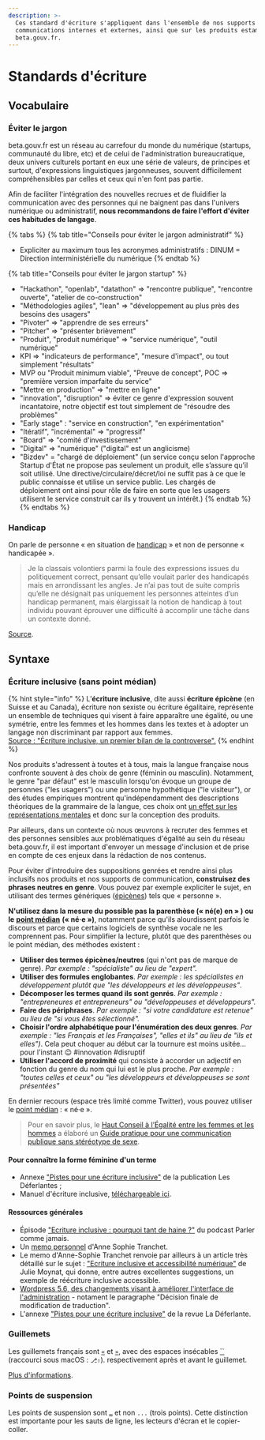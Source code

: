 ```yaml
---
description: >-
  Ces standard d'écriture s'appliquent dans l'ensemble de nos supports de nos
  communications internes et externes, ainsi que sur les produits estampillés
  beta.gouv.fr.
---
```


# Standards d'écriture

## Vocabulaire

### Éviter le jargon

beta.gouv.fr est un réseau au carrefour du monde du numérique \(startups, communauté du libre, etc\) et de celui de l'administration bureaucratique, deux univers culturels portant en eux une série de valeurs, de principes et surtout, d'expressions linguistiques jargonneuses, souvent difficilement compréhensibles par celles et ceux qui n'en font pas partie.

Afin de faciliter l'intégration des nouvelles recrues et de fluidifier la communication avec des personnes qui ne baignent pas dans l'univers numérique ou administratif, **nous recommandons de faire l'effort d'éviter ces habitudes de langage**.

{% tabs %}
{% tab title="Conseils pour éviter le jargon administratif" %}
* Expliciter au maximum tous les acronymes administratifs : DINUM = Direction interministérielle du numérique
{% endtab %}

{% tab title="Conseils pour éviter le jargon startup" %}
* "Hackathon", "openlab", "datathon"  =&gt; "rencontre publique", "rencontre ouverte", "atelier de co-construction"
* "Méthodologies agiles", "lean" =&gt; "développement au plus près des besoins des usagers"
* "Pivoter" =&gt; "apprendre de ses erreurs"
* "Pitcher" =&gt; "présenter brièvement"
* "Produit", "produit numérique" =&gt; "service numérique", "outil numérique"
* KPI =&gt; "indicateurs de performance", "mesure d'impact", ou tout simplement "résultats"
* MVP ou "Produit minimum viable", "Preuve de concept", POC =&gt; "première version imparfaite du service"
* "Mettre en production" =&gt; "mettre en ligne"
* "innovation", "disruption" =&gt; éviter ce genre d'expression souvent incantatoire, notre objectif est tout simplement de "résoudre des problèmes"
* "Early stage" : "service en construction", "en expérimentation"
* "Itératif", "incrémental" =&gt; "progressif"
* "Board" =&gt; "comité d'investissement"
* "Digital" =&gt; "numérique" \("digital" est un anglicisme\)
* "Bizdev" = "chargé de déploiement" \(un service conçu selon l'approche Startup d'État ne propose pas seulement un produit, elle s’assure qu’il soit utilisé. Une directive/circulaire/décret/loi ne suffit pas à ce que le public connaisse et utilise un service public. Les chargés de déploiement ont ainsi pour rôle de faire en sorte que les usagers utilisent le service construit car ils y trouvent un intérêt.\)
{% endtab %}
{% endtabs %}

### Handicap

On parle de personne « en situation de [handicap](http://www.legifrance.gouv.fr/affichCodeArticle.do?cidTexte=LEGITEXT000006074069&idArticle=LEGIARTI000006796446) » et non de personne « handicapée ».

> Je la classais volontiers parmi la foule des expressions issues du politiquement correct, pensant qu’elle voulait parler des handicapés mais en arrondissant les angles. Je n’ai pas tout de suite compris qu’elle ne désignait pas uniquement les personnes atteintes d’un handicap permanent, mais élargissait la notion de handicap à tout individu pouvant éprouver une difficulté à accomplir une tâche dans un contexte donné.

[Source](http://tanguyreve.unblog.fr/2012/05/03/personne-handicapee-ou-personne-en-situation-de-handicap/).

## Syntaxe

### Écriture inclusive \(sans point médian\)

{% hint style="info" %}
L’**écriture inclusive**, dite aussi **écriture épicène** \(en Suisse et au Canada\), écriture non sexiste ou écriture égalitaire, représente un ensemble de techniques qui visent à faire apparaître une égalité, ou une symétrie, entre les femmes et les hommes dans les textes et à adopter un langage non discriminant par rapport aux femmes.  
[Source : "Écriture inclusive, un premier bilan de la controverse".](https://theconversation.com/ecriture-inclusive-un-premier-bilan-de-la-controverse-147630)
{% endhint %}

Nos produits s'adressent à toutes et à tous, mais la langue française nous confronte souvent à des choix de genre \(féminin ou masculin\). Notamment, le genre "par défaut" est le masculin lorsqu'on évoque un groupe de personnes \("les usagers"\) ou une personne hypothétique \("le visiteur"\), or des études empiriques montrent qu'indépendamment des descriptions théoriques de la grammaire de la langue, ces choix ont [un effet sur les représentations mentales](https://www.persee.fr/doc/psy_0003-5033_2008_num_108_2_30971) et donc sur la conception des produits. 

Par ailleurs, dans un contexte où nous œuvrons à recruter des femmes et des personnes sensibles aux problématiques d'égalité au sein du réseau beta.gouv.fr, il est important d'envoyer un message d'inclusion et de prise en compte de ces enjeux dans la rédaction de nos contenus.

Pour éviter d'introduire des suppositions genrées et rendre ainsi plus inclusifs nos produits et nos supports de communication, **construisez des phrases neutres en genre**. Vous pouvez par exemple expliciter le sujet, en utilisant des termes génériques \([épicènes](https://fr.wikipedia.org/wiki/Épicène)\) tels que « personne ».

**N'utilisez dans la mesure du possible pas la parenthèse \(« né\(e\) en » \) ou le** [**point médian**](https://fr.wikipedia.org/wiki/Point_médian#Utilisation_dans_le_langage_non_sexiste) **\(« né·e »\)**, notamment parce qu'ils alourdissent parfois le discours et parce que certains logiciels de synthèse vocale ne les comprennent pas. Pour simplifier la lecture, plutôt que des parenthèses ou le point médian, des méthodes existent :

* **Utiliser des termes épicènes/neutres** \(qui n'ont pas de marque de genre\). _Par exemple : "spécialiste" au lieu de "expert"._
* **Utiliser des formules englobantes**. _Par exemple : les spécialistes en développement plutôt que "les développeurs et les développeuses"_.
* **Décomposer les termes quand ils sont genrés**. _Par exemple : "entrepreneures et entrepreneurs" ou "développeuses et développeurs"._
* **Faire des périphrases**. _Par exemple : "si votre candidature est retenue" au lieu de "si vous êtes sélectionné"._
* **Choisir l'ordre alphabétique pour l'énumération des deux genres**. _Par exemple : "les Français et les Françaises", "elles et ils" au lieu de "ils et elles"\)_. Cela peut choquer au début car la tournure est moins usitée... pour l'instant 😉 \#innovation \#disruptif
* **Utiliser l'accord de proximité** qui consiste à accorder un adjectif en fonction du genre du nom qui lui est le plus proche. _Par exemple : "toutes celles et ceux" ou "les développeurs et développeuses se sont présentées"_

En dernier recours \(espace très limité comme Twitter\), vous pouvez utiliser le [point médian](https://fr.wikipedia.org/wiki/Point_médian#Utilisation_dans_le_langage_non_sexiste) : « né·e ».

> Pour en savoir plus, le [Haut Conseil à l’Égalité entre les femmes et les hommes](http://www.haut-conseil-egalite.gouv.fr/) a élaboré un [Guide pratique pour une communication publique sans stéréotype de sexe](http://www.haut-conseil-egalite.gouv.fr/IMG/pdf/hcefh__guide_pratique_com_sans_stereo-_vf-_2015_11_05.pdf).

#### Pour connaître la forme féminine d'un terme <a id="pour-connaitre-la-forme-feminine-d-un-terme"></a>

* Annexe ["Pistes pour une écriture inclusive"](https://revueladeferlante.fr/wp-content/uploads/2021/02/ladeferlante_orthotypo.pdf) de la publication Les Déferlantes ;
* Manuel d'écriture inclusive, [téléchargeable ici](https://www.motscles.net/ecriture-inclusive).

#### Ressources générales

* Épisode ["Ecriture inclusive : pourquoi tant de haine ?"](https://www.binge.audio/podcast/parler-comme-jamais/ecriture-inclusive-pourquoi-tant-de-haine) du podcast Parler comme jamais.
* Un [memo personnel](https://blog.hello-bokeh.fr/2021/02/25/memo-de-lecriture-inclusive/) d'Anne Sophie Tranchet.
* Le memo d'Anne-Sophie Tranchet renvoie par ailleurs à un article très détaillé sur le sujet : ["Ecriture inclusive et accessibilité numérique"](https://www.lalutineduweb.fr/ecriture-inclusive-accessibilite-numerique-jetdv2020/#j-conference) de Julie Moynat, qui donne, entre autres excellentes suggestions, un exemple de réécriture inclusive accessible.
* [Wordpress 5.6, des changements visant à améliorer l'interface de l'administration](https://fr.wordpress.org/2020/11/26/wordpress-5-6-des-changements-visant-a-ameliorer-linclusivite-de-linterface-dadministration/) - notament le paragraphe "Décision finale de modification de traduction".
* L'annexe ["Pistes pour une écriture inclusive"](https://revueladeferlante.fr/wp-content/uploads/2021/02/ladeferlante_orthotypo.pdf) de la revue La Déferlante.

### Guillemets

Les guillemets français sont [`«`](http://unicode-table.com/fr/00AB/) et [`»`](http://unicode-table.com/fr/00BB/), avec des espaces insécables [ \`\`](http://unicode-table.com/fr/00A0/) \(raccourci sous macOS : `⎇⇧`\). respectivement après et avant le guillemet.

[Plus d'informations](https://www.noslangues-ourlanguages.gc.ca/bien-well/fra-eng/ponctuation-punctuation/guillemets-quotation-fra.html).

### Points de suspension

Les points de suspension sont [`…`](http://unicode-table.com/fr/2026/) et non `...` \(trois points\). Cette distinction est importante pour les sauts de ligne, les lecteurs d'écran et le copier-coller.

